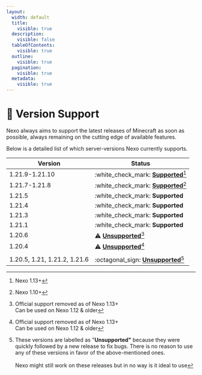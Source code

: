 ```yaml
---
layout:
  width: default
  title:
    visible: true
  description:
    visible: false
  tableOfContents:
    visible: true
  outline:
    visible: true
  pagination:
    visible: true
  metadata:
    visible: true
---
```


# 📜 Version Support

Nexo always aims to support the latest releases of Minecraft as soon as possible, always remaining on the cutting edge of available features.

Below is a detailed list of which server-versions Nexo currently supports.

| Version                      | Status                                                       |
| ---------------------------- | ------------------------------------------------------------ |
| 1.21.9-1.21.10               | :white\_check\_mark: [**Supported**](#user-content-fn-1)[^1] |
| 1.21.7-1.21.8                | :white\_check\_mark: [**Supported**](#user-content-fn-2)[^2] |
| 1.21.5                       | :white\_check\_mark: **Supported**                           |
| 1.21.4                       | :white\_check\_mark: **Supported**                           |
| 1.21.3                       | :white\_check\_mark: **Supported**                           |
| 1.21.1                       | :white\_check\_mark: **Supported**                           |
| 1.20.6                       | :warning: [**Unsupported**](#user-content-fn-3)[^3]          |
| 1.20.4                       | :warning: [**Unsupported**](#user-content-fn-3)[^3]          |
|                              |                                                              |
| 1.20.5, 1.21, 1.21.2, 1.21.6 | :octagonal\_sign: [**Unsupported**](#user-content-fn-4)[^4]  |



[^1]: Nexo 1.13+

[^2]: Nexo 1.10+

[^3]: Official support removed as of Nexo 1.13+\
    Can be used on Nexo 1.12 & older

[^4]: These versions are labelled as "**Unsupported"** because they were quickly followed by a new release to fix bugs. There is no reason to use any of these versions in favor of the above-mentioned ones.\
    \
    Nexo might still work on these releases but in no way is it ideal to use
